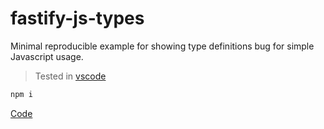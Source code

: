 # fastify-js-types

Minimal reproducible example for showing type definitions bug for simple Javascript usage.

> Tested in [vscode](https://code.visualstudio.com/)

```sh
npm i
```

[Code](./app.js)